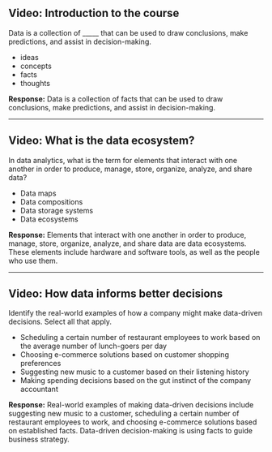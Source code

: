 ## Video: Introduction to the course

Data is a collection of _____ that can be used to draw conclusions, make predictions, and assist in decision-making.

- ideas
- concepts
- facts
- thoughts

**Response:** Data is a collection of facts that can be used to draw conclusions, make predictions, and assist in decision-making.

---

## Video: What is the data ecosystem?

In data analytics, what is the term for elements that interact with one another in order to produce, manage, store, organize, analyze, and share data?

- Data maps
- Data compositions
- Data storage systems
- Data ecosystems

**Response:** Elements that interact with one another in order to produce, manage, store, organize, analyze, and share data are data ecosystems. These elements include hardware and software tools, as well as the people who use them.

---

## Video: How data informs better decisions

Identify the real-world examples of how a company might make data-driven decisions. Select all that apply.

- Scheduling a certain number of restaurant employees to work based on the average number of lunch-goers per day
- Choosing e-commerce solutions based on customer shopping preferences
- Suggesting new music to a customer based on their listening history
- Making spending decisions based on the gut instinct of the company accountant

**Response:** Real-world examples of making data-driven decisions include suggesting new music to a customer, scheduling a certain number of restaurant employees to work, and choosing e-commerce solutions based on established facts. Data-driven decision-making is using facts to guide business strategy.

